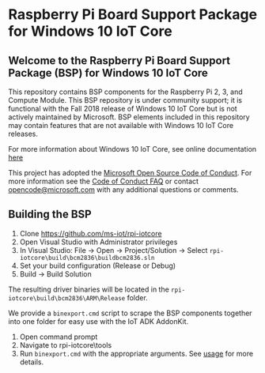 Raspberry Pi Board Support Package for Windows 10 IoT Core
==============

## Welcome to the Raspberry Pi Board Support Package (BSP) for Windows 10 IoT Core

This repository contains BSP components for the Raspberry Pi 2, 3, and Compute Module. This BSP repository is under community support; it is functional with the Fall 2018 release of Windows 10 IoT Core but is not actively maintained by Microsoft. BSP elements included in this repository may contain features that are not available with Windows 10 IoT Core releases.

For more information about Windows 10 IoT Core, see online documentation [here](http://windowsondevices.com)

This project has adopted the [Microsoft Open Source Code of Conduct](https://opensource.microsoft.com/codeofconduct/). For more information see the [Code of Conduct FAQ](https://opensource.microsoft.com/codeofconduct/faq/) or contact [opencode@microsoft.com](mailto:opencode@microsoft.com) with any additional questions or comments.

## Building the BSP

1. Clone https://github.com/ms-iot/rpi-iotcore
1. Open Visual Studio with Administrator privileges
1. In Visual Studio: File -> Open -> Project/Solution -> Select `rpi-iotcore\build\bcm2836\buildbcm2836.sln`
1. Set your build configuration (Release or Debug)
1. Build -> Build Solution

The resulting driver binaries will be located in the `rpi-iotcore\build\bcm2836\ARM\Release` folder.

We provide a `binexport.cmd` script to scrape the BSP components together into one folder for easy use with the IoT ADK AddonKit.
1. Open command prompt
1. Navigate to rpi-iotcore\tools
1. Run `binexport.cmd` with the appropriate arguments. See [usage](tools/binexport.cmd) for more details.